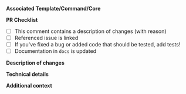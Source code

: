 <!-- Many thanks for contributing to cookietemple! -->

**Associated Template/Command/Core**

<!-- State the template handle or command. -->

**PR Checklist**

<!-- Please fill in the appropriate checklist below (delete whatever is not relevant). These are the most common things requested on pull requests (PRs). -->

-   [ ] This comment contains a description of changes (with reason)
-   [ ] Referenced issue is linked
-   [ ] If you've fixed a bug or added code that should be tested, add tests!
-   [ ] Documentation in `docs` is updated

**Description of changes**

<!-- Please state what you've changed and how it might affect the user. -->

**Technical details**

<!-- Please state any technical details such as limitations, reasons for additional dependencies, benchmarks etc. here. -->

**Additional context**

<!-- Add any other context or screenshots here. -->
